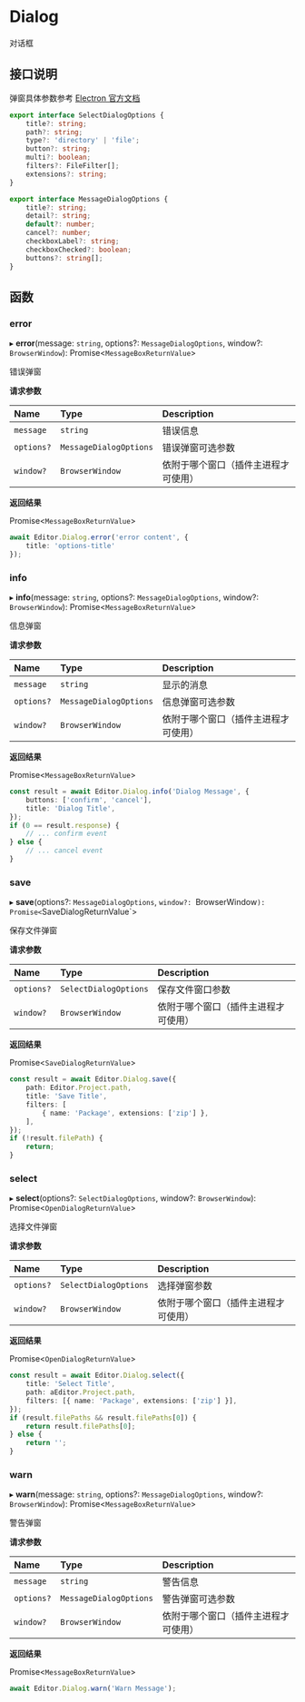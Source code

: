 # Dialog

对话框

## 接口说明

弹窗具体参数参考 [Electron 官方文档](https://www.electronjs.org/zh/docs/latest/api/dialog)

```typescript
export interface SelectDialogOptions {
    title?: string;
    path?: string;
    type?: 'directory' | 'file';
    button?: string;
    multi?: boolean;
    filters?: FileFilter[];
    extensions?: string;
}

export interface MessageDialogOptions {
    title?: string;
    detail?: string;
    default?: number;
    cancel?: number;
    checkboxLabel?: string;
    checkboxChecked?: boolean;
    buttons?: string[];
}
```
## 函数

### error

▸ **error**(message: `string`, options?: `MessageDialogOptions`, window?: `BrowserWindow`): Promise<`MessageBoxReturnValue`\>

错误弹窗

**请求参数**

| Name       | Type                   | Description                          |
| :--------- | :--------------------- | :----------------------------------- |
| `message`  | `string`               | 错误信息                             |
| `options?` | `MessageDialogOptions` | 错误弹窗可选参数                     |
| `window?`  | `BrowserWindow`        | 依附于哪个窗口（插件主进程才可使用） |

**返回结果**

Promise<`MessageBoxReturnValue`\>

```typescript
await Editor.Dialog.error('error content', {
    title: 'options-title'
});
```

### info

▸ **info**(message: `string`, options?: `MessageDialogOptions`, window?: `BrowserWindow`): Promise<`MessageBoxReturnValue`\>

信息弹窗

**请求参数**

| Name       | Type                   | Description                          |
| :--------- | :--------------------- | :----------------------------------- |
| `message`  | `string`               | 显示的消息                            |
| `options?` | `MessageDialogOptions` | 信息弹窗可选参数                       |
| `window?`  | `BrowserWindow`        | 依附于哪个窗口（插件主进程才可使用）    |

**返回结果**

Promise<`MessageBoxReturnValue`\>

```typescript
const result = await Editor.Dialog.info('Dialog Message', {
    buttons: ['confirm', 'cancel'],
    title: 'Dialog Title',
});
if (0 == result.response) {
    // ... confirm event
} else {
    // ... cancel event
}
```

### save

▸ **save**(options?: `MessageDialogOptions`, `window?: `BrowserWindow`): Promise<`SaveDialogReturnValue`\>

保存文件弹窗

**请求参数**

| Name       | Type                  | Description                          |
| :--------- | :-------------------- | :----------------------------------- |
| `options?` | `SelectDialogOptions` | 保存文件窗口参数                     |
| `window?`  | `BrowserWindow`       | 依附于哪个窗口（插件主进程才可使用） |

**返回结果**

Promise<`SaveDialogReturnValue`\>

```typescript
const result = await Editor.Dialog.save({
    path: Editor.Project.path,
    title: 'Save Title',
    filters: [
        { name: 'Package', extensions: ['zip'] },
    ],
});
if (!result.filePath) {
    return;
}
```

### select

▸ **select**(options?: `SelectDialogOptions`, window?: `BrowserWindow`): Promise<`OpenDialogReturnValue`\>

选择文件弹窗

**请求参数**

| Name       | Type                  | Description                          |
| :--------- | :-------------------- | :----------------------------------- |
| `options?` | `SelectDialogOptions` | 选择弹窗参数                         |
| `window?`  | `BrowserWindow`       | 依附于哪个窗口（插件主进程才可使用） |

**返回结果**

Promise<`OpenDialogReturnValue`\>

```typescript
const result = await Editor.Dialog.select({
    title: 'Select Title',
    path: aEditor.Project.path,
    filters: [{ name: 'Package', extensions: ['zip'] }],
});
if (result.filePaths && result.filePaths[0]) {
    return result.filePaths[0];
} else {
    return '';
}
```

### warn

▸ **warn**(message: `string`, options?: `MessageDialogOptions`, window?: `BrowserWindow`): Promise<`MessageBoxReturnValue`\>

警告弹窗

**请求参数**

| Name       | Type                   | Description                          |
| :--------- | :--------------------- | :----------------------------------- |
| `message`  | `string`               | 警告信息                             |
| `options?` | `MessageDialogOptions` | 警告弹窗可选参数                     |
| `window?`  | `BrowserWindow`        | 依附于哪个窗口（插件主进程才可使用） |

**返回结果**

Promise<`MessageBoxReturnValue`\>

```typescript
await Editor.Dialog.warn('Warn Message');
```
